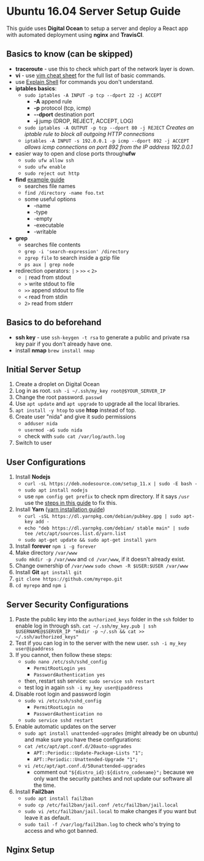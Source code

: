 # Ubuntu 16.04 Server Setup Guide

This guide uses **Digital Ocean** to setup a server and deploy a React app with automated deployment using **nginx** and **TravisCI**.


## Basics to know (can be skipped)

 - **traceroute** - use this to check which part of the network layer is down.
 - **vi** - use [vim cheat sheet](https://vim.rtorr.com/) for the full list of basic commands.
 - use [Explain Shell](https://explainshell.com) for commands you don't understand.
 - **iptables basics**:
	 - `sudo iptables -A INPUT -p tcp --dport 22 -j ACCEPT`
		 - **-A** append rule
		 - **-p** protocol (tcp, icmp)
		 -  **--dport** destination port
		 - **-j** jump (DROP, REJECT, ACCEPT, LOG)
	- `sudo iptables -A OUTPUT -p tcp --dport 80 -j REJECT` *Creates an iptable rule to block all outgoing HTTP connections* 
	-  `iptables -A INPUT -s 192.0.0.1 -p icmp --dport 892 -j ACCEPT` *allows icmp connections on port 892 from the IP address 192.0.0.1*
- easier way to open and close ports through**ufw** 
	- `sudo ufw allow ssh`
	- `sudo ufw enable`
	- `sudo reject out http`
- **find** [example guide](https://www.lifewire.com/uses-of-linux-command-find-2201100#billboard3-sticky_1-0)
	- searches file names
	- `find /directory -name foo.txt`
	- some useful options
		- -name
		-  -type
		-  -empty
		-  -executable
		-  -writable  
-  **grep**
	- searches file contents
	- `grep -i 'search-expression' /directory`
	- `zgrep file` to search inside a gzip file
	- `ps aux | grep node` 
- redirection operators: `|` `>` `>>` `<` `2>`
	- `|` read from stdout
	- `>` write stdout to file
	- `>>` append stdout to file
	- `<` read from stdin
	- `2>` read from stderr

## Basics to do beforehand

 - **ssh key** - use `ssh-keygen -t rsa` to generate a public and private rsa key pair if you don't already have one.
 - install **nmap** `brew install nmap`
 
## Initial Server Setup

 1. Create a droplet on Digital Ocean
 2. Log in as root. `ssh -i ~/.ssh/my_key root@$YOUR_SERVER_IP` 
 3. Change the root password. `passwd` 
 4. Use `apt update` and `apt upgrade` to upgrade all the local libraries.
 5. `apt install -y htop` to use **htop** instead of top.
 6. Create user "nida" and give it sudo permissions
	 - `adduser nida` 
	 - `usermod -aG sudo nida`
	 - check with `sudo cat /var/log/auth.log`
7. Switch to user

## User Configurations

1. Install **Nodejs** 
	- `curl -sL https://deb.nodesource.com/setup_11.x | sudo -E bash -`
	- `sudo apt install nodejs`
	- use `npm config get prefix` to check npm directory. If it says `/usr` use the [steps in this guide](https://docs.npmjs.com/resolving-eacces-permissions-errors-when-installing-packages-globally) to fix this.
2. Install **Yarn** ([yarn installation guide](https://yarnpkg.com/lang/en/docs/install/#debian-stable))
	- `curl -sSL https://dl.yarnpkg.com/debian/pubkey.gpg | sudo apt-key add -`
	- `echo "deb https://dl.yarnpkg.com/debian/ stable main" | sudo tee /etc/apt/sources.list.d/yarn.list`
	- `sudo apt-get update && sudo apt-get install yarn`
3. Install **forever** `npm i -g forever` 
4. Make directory `/var/www`  
	`sudo mkdir -p /var/www` and `cd /var/www`, if it doesn't already exist.
6. Change ownership of `/var/www`
`sudo chown -R $USER:$USER /var/www`
7. Install **Git** `apt install git`
8.  `git clone https://github.com/myrepo.git`  
9. `cd myrepo` and `npm i`

## Server Security Configurations

 1. Paste the public key into the `authorized_keys` folder in the `ssh` folder to enable log in through ssh.
    `cat ~/.ssh/my_key.pub | ssh $USERNAME@$SERVER_IP "mkdir -p ~/.ssh && cat >> ~/.ssh/authorized_keys"`
2. Test if you can log in to the server with the new user. `ssh -i my_key user@ipaddress`
3.  If you cannot, then follow these steps:
	- `sudo nano /etc/ssh/sshd_config`
		- `PermitRootLogin yes` 
		- `PasswordAuthentication yes`
	- then, restart ssh service:
	`sudo service ssh restart`
	- test log in again `ssh -i my_key user@ipaddress`
4. Disable root login and password login
	- `sudo vi /etc/ssh/sshd_config`
		- `PermitRootLogin no`
		- `PasswordAuthentication no`
	- `sudo service sshd restart`
5. Enable automatic updates on the server
	- `sudo apt install unattended-upgrades` (might already be on ubuntu) and make sure you have these configurations:
	- `cat /etc/apt/apt.conf.d/20auto-upgrades`
		- `APT::Periodic::Update-Package-Lists "1"; `
		- `APT::Periodic::Unattended-Upgrade "1"; `
	- `vi /etc/apt/apt.conf.d/50unattended-upgrades` 
		- comment out `"${distro_id}:${distro_codename}";` because we only want the security patches and not update our software all the time.
6. Install **Fail2ban** 
	- `sudo apt install fail2ban`
	- `sudo cp /etc/fail2ban/jail.conf /etc/fail2ban/jail.local` 
	- `sudo vi /etc/fail2ban/jail.local` to make changes if you want but leave it as default.
	- `sudo tail -f /var/log/fail2ban.log` to check who's trying to access and who got banned.

## Nginx Setup

